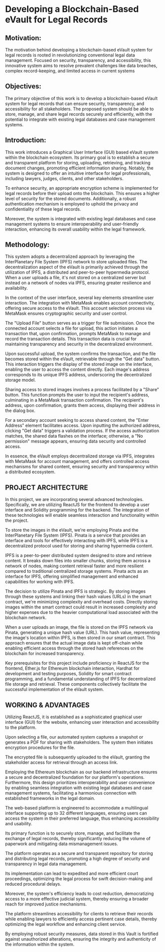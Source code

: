 


# Developing a Blockchain-Based eVault for Legal Records

## Motivation:
The motivation behind developing a blockchain-based eVault system
for legal records is rooted in revolutionizing conventional legal data
management. Focused on security, transparency, and accessibility, this
innovative system aims to resolve prevalent challenges like data
breaches, complex record-keeping, and limited access in current
systems

## Objectives:
The primary objective of this work is to develop a blockchain-based eVault
system for legal records that can ensure security, transparency, and accessibility
for all stakeholders. The proposed system should be able to store, manage, and
share legal records securely and efficiently, with the potential to integrate with
existing legal databases and case management systems.

## Introduction:
This work introduces a Graphical User Interface (GUI) based eVault system
within the blockchain ecosystem. Its primary goal is to establish a secure and
transparent platform for storing, uploading, retrieving, and tracking document
changes, promoting efficient information sharing. Notably, the system is
designed to offer an intuitive interface for legal professionals, including
lawyers, judges, clients, and other stakeholders.


To enhance security, an appropriate encryption scheme is implemented for legal
records before their upload onto the blockchain. This ensures a higher level of
security for the stored documents. Additionally, a robust authentication
mechanism is employed to uphold the privacy and confidentiality of these legal
records.


Moreover, the system is integrated with existing legal databases and case
management systems to ensure interoperability and user-friendly interaction,
enhancing its overall usability within the legal framework.

## Methodology:
This system adopts a decentralized approach by leveraging the InterPlanetary
File System (IPFS) network to store uploaded files. The decentralization aspect
of the eVault is primarily achieved through the utilization of IPFS, a distributed
and peer-to-peer hypermedia protocol. When a user uploads a file, it's not stored
on a centralized server but instead on a network of nodes via IPFS, ensuring
greater resilience and availability.


In the context of the user interface, several key elements streamline user
interaction. The integration with MetaMask enables account connectivity,
offering secure access to the eVault. This account selection process via
MetaMask ensures cryptographic security and user control.


The "Upload File" button serves as a trigger for file submission. Once the
connected account selects a file for upload, this action initiates a transaction
that, upon confirmation, prompts MetaMask to manage and record the
transaction details. This transaction data is crucial for maintaining transparency
and security in the decentralized environment.


Upon successful upload, the system confirms the transaction, and the file
becomes stored within the eVault, retrievable through the "Get data" button.
This interaction triggers the display of the stored image on the interface,
enabling the user to access the content directly. Each image's address
corresponds to its unique IPFS address, underscoring the decentralized storage
model.


Sharing access to stored images involves a process facilitated by a "Share"
button. This function prompts the user to input the recipient's address,
culminating in a MetaMask transaction confirmation. The recipient's address,
upon confirmation, grants them access, displaying their address in the dialog
box.


For a secondary account seeking to access shared content, the "Enter Address"
element facilitates access. Upon inputting the authorized address, clicking "Get
data" triggers a validation process. If the access authorization matches, the
shared data flashes on the interface; otherwise, a "No permission" message
appears, ensuring data security and controlled access.


In essence, the eVault employs decentralized storage via IPFS, integrates with
MetaMask for account management, and offers controlled access mechanisms
for shared content, ensuring security and transparency within a distributed
ecosystem.

## PROJECT ARCHITECTURE
In this project, we are incorporating several advanced technologies. Specifically,
we are utilizing ReactJS for the frontend to develop a user interface and Solidity
programming for the backend. The integration of these technologies will
enable seamless interaction and functionality within the project.


To store the images in the eVault, we're employing Pinata and the
InterPlanetary File System (IPFS). Pinata is a service that provides an interface
and tools for effectively interacting with IPFS, while IPFS is a decentralized
protocol used for storing and sharing hypermedia content.


IPFS is a peer-to-peer distributed system designed to store and retrieve
content. It breaks down files into smaller chunks, storing them across a
network of nodes, making content retrieval faster and more resilient compared
to traditional centralized storage systems. Pinata acts as an interface for IPFS,
offering simplified management and enhanced capabilities for working with
IPFS.


The decision to utilize Pinata and IPFS is strategic. By storing images through
these systems and linking their hash values (URLs) in the smart contract, we're
minimizing complexity and overhead costs. Directly storing images within the
smart contract could result in increased complexity and higher expenses due to
the heavier computational load associated with the blockchain network.


When a user uploads an image, the file is stored on the IPFS network via Pinata,
generating a unique hash value (URL). This hash value, representing the
image's location within IPFS, is then stored in our smart contract. This approach
ensures that the actual image data is kept off-chain while enabling efficient
access through the stored hash references on the blockchain for increased
transparency.


Key prerequisites for this project include proficiency in ReactJS for the
frontend, Ether.js for Ethereum blockchain interaction, Hardhat for
development and testing purposes, Solidity for smart contract programming,
and a fundamental understanding of IPFS for decentralized file storage and
retrieval. These components collectively facilitate the successful
implementation of the eVault system.

## WORKING & ADVANTAGES

Utilizing ReactJS, it is established as a sophisticated graphical user interface
(GUI) for the website, enhancing user interaction and accessibility to the
platform.

Upon selecting a file, our automated system captures a snapshot or generates a
PDF for sharing with stakeholders. The system then initiates encryption
procedures for the file.

The encrypted file is subsequently uploaded to the eVault, granting the
stakeholder access for retrieval through an access link.

Employing the Ethereum blockchain as our backend infrastructure ensures a
secure and decentralized foundation for our platform's operations.
Furthermore, this design prioritizes interoperability and user convenience by
enabling seamless integration with existing legal databases and case
management systems, facilitating a harmonious connection with established
frameworks in the legal domain.

The web-based platform is engineered to accommodate a multilingual
interface supporting up to 32 different languages, ensuring users can access
the system in their preferred language, thus enhancing accessibility and
usability.

Its primary function is to securely store, manage, and facilitate the exchange of
legal records, thereby significantly reducing the volume of paperwork and
mitigating data mismanagement issues.

The platform operates as a secure and transparent repository for storing and
distributing legal records, promoting a high degree of security and
transparency in legal data management.

Its implementation can lead to expedited and more efficient court proceedings,
optimizing the legal process for swift decision-making and reduced procedural
delays.

Moreover, the system's efficiency leads to cost reduction, democratizing access
to a more effective judicial system, thereby ensuring a broader reach for
improved justice mechanisms.

The platform streamlines accessibility for clients to retrieve their records while
enabling lawyers to efficiently access pertinent case details, thereby optimizing
the legal workflow and enhancing client service.

By employing robust security measures, data stored in this Vault is fortified
against unauthorized alterations, ensuring the integrity and authenticity of the
information within the system.

